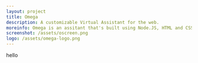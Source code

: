 ```yaml
---
layout: project
title: Omega
description: A customizable Virtual Assistant for the web.
moreinfo: Omega is an assitant that's built using Node.JS, HTML and CSS. It also uses 
screenshot: /assets/oscreen.png
logo: /assets/omega-logo.png
---
```


hello